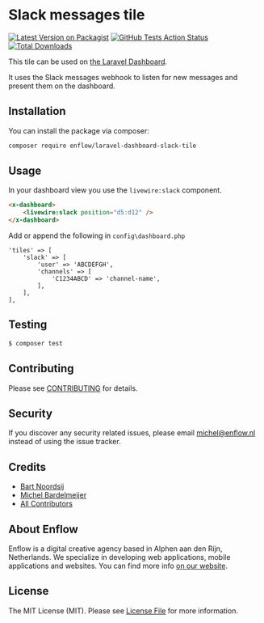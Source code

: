 # Slack messages tile

[![Latest Version on Packagist](https://img.shields.io/packagist/v/enflow/laravel-dashboard-slack-tile.svg?style=flat-square)](https://packagist.org/packages/enflow/laravel-dashboard-slack-tile)
[![GitHub Tests Action Status](https://img.shields.io/github/workflow/status/enflow/laravel-dashboard-slack-tile/run-tests?label=tests)](https://github.com/enflow/laravel-dashboard-slack-tile/actions?query=workflow%3Arun-tests+branch%3Amaster)
[![Total Downloads](https://img.shields.io/packagist/dt/enflow/laravel-dashboard-slack-tile.svg?style=flat-square)](https://packagist.org/packages/enflow/laravel-dashboard-slack-tile)

This tile can be used on [the Laravel Dashboard](https://docs.spatie.be/laravel-dashboard).

It uses the Slack messages webhook to listen for new messages and present them on the dashboard.

## Installation

You can install the package via composer:

```bash
composer require enflow/laravel-dashboard-slack-tile
```

## Usage

In your dashboard view you use the `livewire:slack` component.

```html
<x-dashboard>
    <livewire:slack position="d5:d12" />
</x-dashboard>
```

Add or append the following in ```config\dashboard.php``` 
```
'tiles' => [
    'slack' => [
        'user' => 'ABCDEFGH',
        'channels' => [
            'C1234ABCD' => 'channel-name',
        ],
    ],
],
```

## Testing
``` bash
$ composer test
```

## Contributing
Please see [CONTRIBUTING](CONTRIBUTING.md) for details.

## Security
If you discover any security related issues, please email michel@enflow.nl instead of using the issue tracker.

## Credits
- [Bart Noordsij](https://github.com/abartn)
- [Michel Bardelmeijer](https://github.com/mbardelmeijer)
- [All Contributors](../../contributors)

## About Enflow
Enflow is a digital creative agency based in Alphen aan den Rijn, Netherlands. We specialize in developing web applications, mobile applications and websites. You can find more info [on our website](https://enflow.nl/en).

## License
The MIT License (MIT). Please see [License File](LICENSE.md) for more information.
